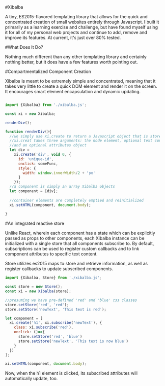 #Xibalba

A tiny, ES2015-flavored templating library that allows for the quick and concentrated creation of small websites entirely through Javascript. I built it primarily as a learning exercise and challenge, but have found myself using it for all of my personal web projects and continue to add, remove and improve its features. At current, it's just over 80% tested.

#What Does It Do?

Nothing much different than any other templating library and certainly nothing better, but it does have a few features worth pointing out. 

#Compartmentalized Component Creation

Xibalba is meant to be extremely simple and concentrated, meaning that it takes very little to create a quick DOM element and render it on the screen. It encourages smart element encapsulation and dynamic updating.

```javascript 

import {Xibalba} from './xibalba.js';

const xi = new Xibalba; 

renderDiv();

function renderDiv(){
  //we simply use xi.create to return a Javascript object that is stored in div
  //xi.creat takes three arguments: the node element, optional text content, 
  //and an optional attributes object
  let div = 
    xi.create('div', void 0, {
      id: 'unique-id',
      onclick: someFunc,
      style: {
        width: window.innerWidth/2 + 'px'
      }
    });
  //a component is simply an array Xibalba objects 
  let component = [div];
  
  //container elements are completely emptied and reinitialized
  xi.setHTML(component, document.body);
  
}

```

#An integrated reactive store

Unlike React, wherein each component has a state which can be explicitly passed as props to other components, each Xibalba instance can be initialized with a single store that all components subscribe to. By default, subscriptions can be used to register custom callbacks and to link component attributes to specific text content. 

Store utilizes es2015 maps to store and retrieve information, as well as register callbacks to update subscribed components. 

```javascript 
import {Xibalba, Store} from './xibalba.js';

const store = new Store();
const xi = new Xibalba(store);

//presuming we have pre-defined 'red' and 'blue' css classes
store.setStore('red', 'red');
store.setStore('newText', 'This text is red');

let component = [
  xi.create('h1', xi.subscribe('newText'), {
    class: xi.subscribe('red'),
    onclick: ()=>{
      store.setStore('red', 'blue')
      store.setStore('newText', 'This text is now blue')
    }
  })
];

xi.setHTML(component, document.body);

```
Now, when the h1 element is clicked, its subscribed attributes will automatically update, too. 


